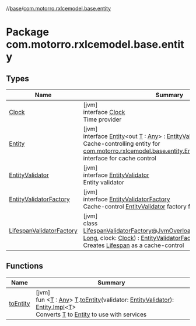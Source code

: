 //[base](../../index.md)/[com.motorro.rxlcemodel.base.entity](index.md)

# Package com.motorro.rxlcemodel.base.entity

## Types

| Name | Summary |
|---|---|
| [Clock](-clock/index.md) | [jvm]<br>interface [Clock](-clock/index.md)<br>Time provider |
| [Entity](-entity/index.md) | [jvm]<br>interface [Entity](-entity/index.md)&lt;out [T](-entity/index.md) : [Any](https://kotlinlang.org/api/latest/jvm/stdlib/kotlin/-any/index.html)&gt; : [EntityValidator](-entity-validator/index.md)<br>Cache-controlling entity for [com.motorro.rxlcemodel.base.entity.Entity](-entity/index.md) implement this interface for cache control |
| [EntityValidator](-entity-validator/index.md) | [jvm]<br>interface [EntityValidator](-entity-validator/index.md)<br>Entity validator |
| [EntityValidatorFactory](-entity-validator-factory/index.md) | [jvm]<br>interface [EntityValidatorFactory](-entity-validator-factory/index.md)<br>Cache-control [EntityValidator](-entity-validator/index.md) factory for operations |
| [LifespanValidatorFactory](-lifespan-validator-factory/index.md) | [jvm]<br>class [LifespanValidatorFactory](-lifespan-validator-factory/index.md)@[JvmOverloads](https://kotlinlang.org/api/latest/jvm/stdlib/kotlin.jvm/-jvm-overloads/index.html)constructor(cacheTtl: [Long](https://kotlinlang.org/api/latest/jvm/stdlib/kotlin/-long/index.html), clock: [Clock](-clock/index.md)) : [EntityValidatorFactory](-entity-validator-factory/index.md)<br>Creates [Lifespan](-entity-validator/-lifespan/index.md) as a cache-control |

## Functions

| Name | Summary |
|---|---|
| [toEntity](to-entity.md) | [jvm]<br>fun &lt;[T](to-entity.md) : [Any](https://kotlinlang.org/api/latest/jvm/stdlib/kotlin/-any/index.html)&gt; [T](to-entity.md).[toEntity](to-entity.md)(validator: [EntityValidator](-entity-validator/index.md)): [Entity.Impl](-entity/-impl/index.md)&lt;[T](to-entity.md)&gt;<br>Converts [T](to-entity.md) to [Entity](-entity/index.md) to use with services |
